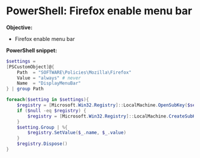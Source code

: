 # PowerShell: Firefox enable menu bar

<b>Objective:</b>

* Firefox enable menu bar

<b>PowerShell snippet:</b>

```powershell
$settings = 
[PSCustomObject]@{
    Path  = "SOFTWARE\Policies\Mozilla\Firefox"
    Value = "always" # never
    Name  = "DisplayMenuBar"
} | group Path

foreach($setting in $settings){
    $registry = [Microsoft.Win32.Registry]::LocalMachine.OpenSubKey($setting.Name, $true)
    if ($null -eq $registry) {
        $registry = [Microsoft.Win32.Registry]::LocalMachine.CreateSubKey($setting.Name, $true)
    }
    $setting.Group | %{
        $registry.SetValue($_.name, $_.value)
    }
    $registry.Dispose()
}
```

